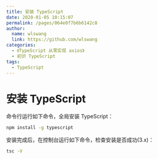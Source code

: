 ```yaml
---
title: 安装 TypeScript
date: 2020-01-05 10:15:07
permalink: /pages/064e0f7b6b6142c8
author: 
  name: wlswang
  link: https://github.com/wlswang
categories: 
  - 《TypeScript 从零实现 axios》
  - 初识 TypeScript
tags: 
  - TypeScript
---
```

# 安装 TypeScript

命令行运行如下命令，全局安装 TypeScript：

```bash
npm install -g typescript
```

安装完成后，在控制台运行如下命令，检查安装是否成功(3.x)：

```bash
tsc -V
```
